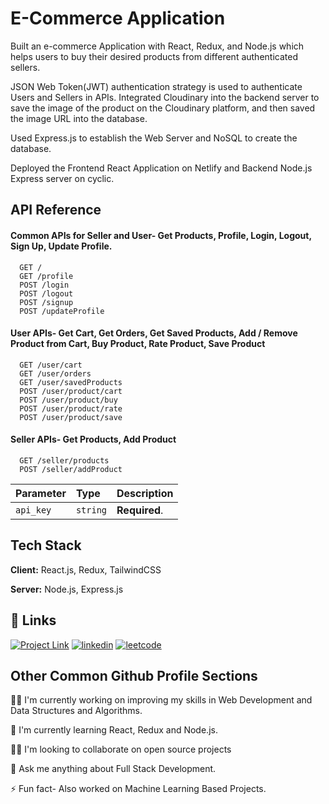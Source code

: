 
# E-Commerce Application

Built an e-commerce Application with React, Redux, and Node.js which helps users to buy their desired products from different authenticated sellers.

JSON Web Token(JWT) authentication strategy is used to authenticate Users and Sellers in APIs.
Integrated Cloudinary into the backend server to save the image of the product on the Cloudinary platform, and then saved the image URL into the database.

Used Express.js to establish the Web Server and NoSQL to create the database.

Deployed the Frontend React Application on Netlify and Backend Node.js Express server on cyclic.


## API Reference

#### Common APIs for Seller and User- Get Products, Profile, Login, Logout, Sign Up, Update Profile.

```http
  GET /
  GET /profile
  POST /login
  POST /logout
  POST /signup
  POST /updateProfile
```

#### User APIs- Get Cart, Get Orders, Get Saved Products, Add / Remove Product from Cart, Buy Product, Rate Product, Save Product 

```http
  GET /user/cart
  GET /user/orders
  GET /user/savedProducts
  POST /user/product/cart
  POST /user/product/buy
  POST /user/product/rate
  POST /user/product/save
```

#### Seller APIs- Get Products, Add Product 

```http
  GET /seller/products
  POST /seller/addProduct
```

| Parameter | Type     | Description                |
| :-------- | :------- | :------------------------- |
| `api_key` | `string` | **Required**.  |

## Tech Stack

**Client:** React.js, Redux, TailwindCSS

**Server:** Node.js, Express.js


## 🔗 Links
[![Project Link](https://img.shields.io/badge/Project_Link-000?style=for-the-badge&logo=ko-fi&logoColor=white)](https://ecommerce-prod-application.netlify.app/)
[![linkedin](https://img.shields.io/badge/linkedin-0A66C2?style=for-the-badge&logo=linkedin&logoColor=white)](https://www.linkedin.com/in/saksham-prajapati-1923421b3/)
[![leetcode](https://img.shields.io/badge/Leetcode-1DA1F2?style=for-the-badge&logo=leetcode&logoColor=white)](https://leetcode.com/Saksham1005/)

## Other Common Github Profile Sections
👩‍💻 I'm currently working on improving my skills in Web Development and Data Structures and Algorithms.

🧠 I'm currently learning React, Redux and Node.js.

👯‍♀️ I'm looking to collaborate on open source projects

💬 Ask me anything about Full Stack Development. 

⚡️ Fun fact- Also worked on Machine Learning Based Projects.

